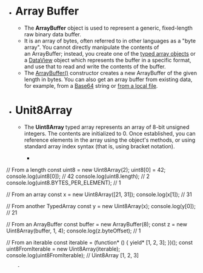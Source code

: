 - # Array Buffer
    - The **ArrayBuffer** object is used to represent a generic, fixed-length raw binary data buffer.
    - It is an array of bytes, often referred to in other languages as a "byte array". You cannot directly manipulate the contents of an ArrayBuffer; instead, you create one of the [typed array objects](https://developer.mozilla.org/en-US/docs/Web/JavaScript/Reference/Global_Objects/TypedArray) or a [DataView](https://developer.mozilla.org/en-US/docs/Web/JavaScript/Reference/Global_Objects/DataView) object which represents the buffer in a specific format, and use that to read and write the contents of the buffer.
    - The [ArrayBuffer()](https://developer.mozilla.org/en-US/docs/Web/JavaScript/Reference/Global_Objects/ArrayBuffer/ArrayBuffer) constructor creates a new ArrayBuffer of the given length in bytes. You can also get an array buffer from existing data, for example, from a [Base64](https://developer.mozilla.org/en-US/docs/Glossary/Base64) string or [from a local file](https://developer.mozilla.org/en-US/docs/Web/API/FileReader/readAsArrayBuffer).
- # Unit8Array
    - The **Uint8Array** typed array represents an array of 8-bit unsigned integers. The contents are initialized to 0. Once established, you can reference elements in the array using the object's methods, or using standard array index syntax (that is, using bracket notation).
        - ```javascript
// From a length
const uint8 = new Uint8Array(2);
uint8[0] = 42;
console.log(uint8[0]); // 42
console.log(uint8.length); // 2
console.log(uint8.BYTES_PER_ELEMENT); // 1

// From an array
const x = new Uint8Array([21, 31]);
console.log(x[1]); // 31

// From another TypedArray
const y = new Uint8Array(x);
console.log(y[0]); // 21

// From an ArrayBuffer
const buffer = new ArrayBuffer(8);
const z = new Uint8Array(buffer, 1, 4);
console.log(z.byteOffset); // 1

// From an iterable
const iterable = (function* () {
  yield* [1, 2, 3];
})();
const uint8FromIterable = new Uint8Array(iterable);
console.log(uint8FromIterable);
// Uint8Array [1, 2, 3]
```
    - 
